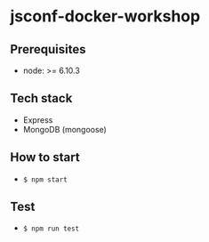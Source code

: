 # jsconf-docker-workshop

## Prerequisites

* node: >= 6.10.3

## Tech stack

* Express
* MongoDB (mongoose)

## How to start

* `$ npm start`

## Test

* `$ npm run test`
